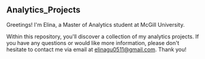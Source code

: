 ## Analytics_Projects

Greetings! I'm Elina, a Master of Analytics student at McGill University.

Within this repository, you'll discover a collection of my analytics projects. If you have any questions or would like more information, please don't hesitate to contact me via email at elinagu0511@gmail.com. Thank you!
